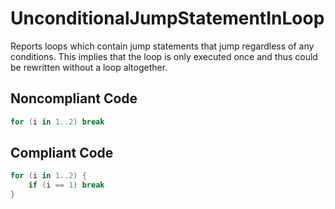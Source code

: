 # UnconditionalJumpStatementInLoop

Reports loops which contain jump statements that jump regardless of any conditions.
This implies that the loop is only executed once and thus could be rewritten without a
loop altogether.

## Noncompliant Code

```kotlin
for (i in 1..2) break
```
## Compliant Code

```kotlin
for (i in 1..2) {
    if (i == 1) break
}
```
